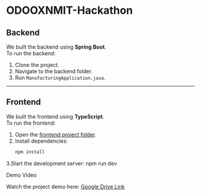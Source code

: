 # ODOOXNMIT-Hackathon

## Backend  
We built the backend using **Spring Boot**.  
To run the backend:  
1. Clone the project.  
2. Navigate to the backend folder.  
3. Run `ManufacturingApplication.java`.  

---

## Frontend  
We built the frontend using **TypeScript**.  
To run the frontend:  
1. Open the [frontend project folder](https://github.com/Pravas-Doddmane/ODOOXNMIT-Hackathon/tree/master/OneDrive/Documents/Desktop/project).  
2. Install dependencies:  
   ```bash
   npm install
3.Start the development server:
npm run dev

Demo Video

Watch the project demo here: [Google Drive Link](https://drive.google.com/file/d/14Ka85TH9PmkVUoncT_63w1FNYCfivmQV/view?usp=sharing)




